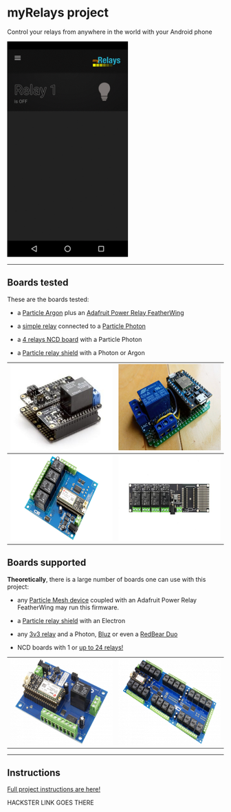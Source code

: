 # myRelays project
Control your relays from anywhere in the world with your Android phone

<img src="https://github.com/gusgonnet/myRelays/blob/master/images/ezgif.com-gif-maker.gif" height="500" />


---

## Boards tested

These are the boards tested:

* a [Particle Argon](https://store.particle.io/products/argon) plus an [Adafruit Power Relay FeatherWing](https://store.particle.io/products/adafruit-power-relay)

* a [simple relay](https://wiki.wemos.cc/products:d1_mini_shields:relay_shield) connected to a [Particle Photon](https://store.particle.io/products/photon)

* a [4 relays NCD board](https://store.ncd.io/product/4-channel-general-purpose-spdt-relay-shield-4-gpio-with-iot-interface/) with a Particle Photon

* a [Particle relay shield](https://store.particle.io/products/relay-shield) with a Photon or Argon


<table border="0" style="width:100%">
  <tr>
    <th><img src="https://github.com/gusgonnet/myRelays/blob/master/images/featherRelayArgon.jpg" height="200" /></th>
    <th><img src="https://github.com/gusgonnet/myRelays/blob/master/images/IMG_20181028_151254.jpg" height="200" /></th> 
  </tr>
  <tr>
    <th><img src="https://github.com/gusgonnet/myRelays/blob/master/images/ncdRelaysBoard.png" height="200" /></th>
    <th><img src="https://github.com/gusgonnet/myRelays/blob/master/images/particleRelayShield.jpg" height="200" /></th>
  </tr>
</table>

## Boards supported

**Theoretically**, there is a large number of boards one can use with this project:

* any [Particle Mesh device](https://store.particle.io/collections/mesh) coupled with an Adafruit Power Relay FeatherWing may run this firmware.

* a [Particle relay shield](https://store.particle.io/products/relay-shield) with an Electron

* any [3v3 relay](https://www.ebay.com/sch/i.html?_nkw=3v+relay+arduino&_trksid=m194) and a Photon, [Bluz](https://bluz.io/) or even a [RedBear Duo](https://store.particle.io/products/redbear-duo)

* NCD boards with 1 or [up to 24 relays!](https://store.ncd.io/product/24-channel-general-purpose-spdt-relay-shield-8-gpio-with-iot-interface/)

<table border="0" style="width:100%">
  <tr>
    <th><img src="https://github.com/gusgonnet/myRelays/blob/master/images/MCP23008-PEIO7R1G5LE_2-380x253.png" height="200" /></th>
    <th><img src="https://github.com/gusgonnet/myRelays/blob/master/images/MCP23017_PEIO8R24G5LE_10A_A_2-380x253.png" height="200" /></th> 
  </tr>
</table>

---

## Instructions

[Full project instructions are here!]()

HACKSTER LINK GOES THERE

